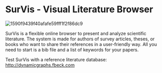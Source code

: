 # SurVis - Visual Literature Browser
![1590f9439f40afafe59fff1f2f86dc9](https://github.com/user-attachments/assets/4de25341-67bf-47eb-9e3c-520a4683550e)



SurVis is a flexible online browser to present and analyze scientific literature. The system is made for authors of survey articles, theses, or books who want to share their references in a user-friendly way. All you need to start is a bib file and a list of keywords for your papers.

Test SurVis with a reference literature database: http://dynamicgraphs.fbeck.com

